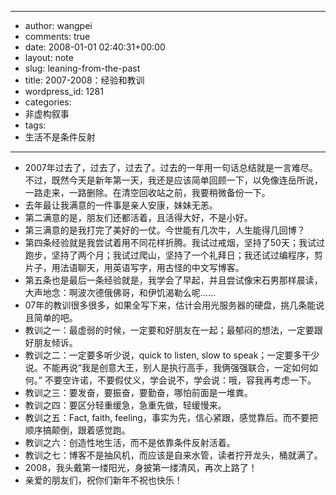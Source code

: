 - --
- author: wangpei
- comments: true
- date: 2008-01-01 02:40:31+00:00
- layout: note
- slug: leaning-from-the-past
- title: 2007-2008：经验和教训
- wordpress_id: 1281
- categories:
- 非虚构叙事
- tags:
- 生活不是条件反射
- --
- 2007年过去了，过去了，过去了。过去的一年用一句话总结就是一言难尽。不过，既然今天是新年第一天，我还是应该简单回顾一下，以免像连岳所说，一路走来，一路删除。在清空回收站之前，我要稍微备份一下。
- 去年最让我满意的一件事是亲人安康，妹妹无恙。
- 第二满意的是，朋友们还都活着，且活得大好，不是小好。
- 第三满意的是我打完了美好的一仗。今世能有几次牛，人生能得几回博？
- 第四条经验就是我尝试着用不同花样折腾。我试过戒烟，坚持了50天；我试过跑步，坚持了两个月；我试过爬山，坚持了一个礼拜日；我还试过编程序，剪片子，用法语聊天，用英语写字，用古怪的中文写博客。
- 第五条也是最后一条经验就是，我学会了早起，并且尝试像宋石男那样晨读，大声地念：啊波次德俄佛哥，和伊饥渴勒么呢……
- 07年的教训很多很多，如果全写下来，估计会用光服务器的硬盘，挑几条能说且简单的吧。
- 教训之一：最虚弱的时候，一定要和好朋友在一起；最郁闷的想法，一定要跟好朋友倾诉。
- 教训之二：一定要多听少说，quick to listen, slow to speak；一定要多干少说。不能再说“我是创意大王，别人是执行高手，我俩强强联合，一定如何如何。” 不要空许诺，不要假仗义，学会说不，学会说：哦，容我再考虑一下。
- 教训之三：要发奋，要振奋，要勤奋，哪怕前面是一堆粪。
- 教训之四：要区分轻重缓急，急重先做，轻缓慢来。
- 教训之五：Fact, faith, feeling，事实为先，信心紧跟，感觉靠后。而不要把顺序搞颠倒，跟着感觉跑。
- 教训之六：创造性地生活，而不是依靠条件反射活着。
- 教训之七：博客不是抽风机，而应该是自来水管，读者拧开龙头，桶就满了。
- 2008，我头戴第一缕阳光，身披第一缕清风，再次上路了！
- 亲爱的朋友们，祝你们新年不祝也快乐！
